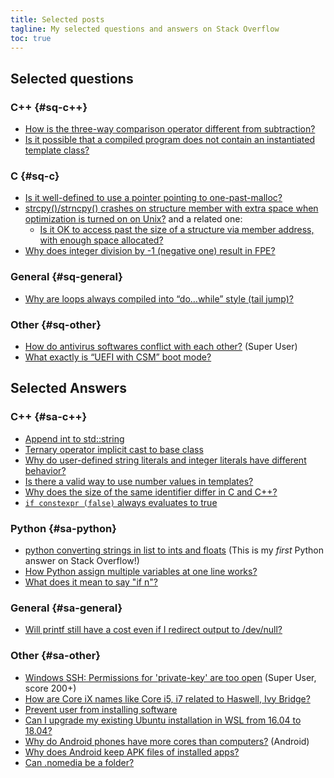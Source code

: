 ```yaml
---
title: Selected posts
tagline: My selected questions and answers on Stack Overflow
toc: true
---
```


## Selected questions

### C++ {#sq-c++}

- [How is the three-way comparison operator different from subtraction?](https://stackoverflow.com/q/48042955/5958455)
- [Is it possible that a compiled program does not contain an instantiated template class?](https://stackoverflow.com/q/48032907/5958455)

### C {#sq-c}

- [Is it well-defined to use a pointer pointing to one-past-malloc?](https://stackoverflow.com/q/47900466/5958455)
- [strcpy()/strncpy() crashes on structure member with extra space when optimization is turned on on Unix?](https://stackoverflow.com/q/47220212/5958455) and a related one:
  - [Is it OK to access past the size of a structure via member address, with enough space allocated?](https://stackoverflow.com/q/47224138)
- [Why does integer division by -1 (negative one) result in FPE?](https://stackoverflow.com/q/46378104/5958455)

### General {#sq-general}

- [Why are loops always compiled into “do…while” style (tail jump)?](https://stackoverflow.com/q/47783926/5958455)

### Other {#sq-other}

- [How do antivirus softwares conflict with each other?](https://superuser.com/q/1274329/688600) (Super User)
- [What exactly is “UEFI with CSM” boot mode?](https://superuser.com/q/1284392/688600)


## Selected Answers

### C++ {#sa-c++}

- [Append int to std::string](https://stackoverflow.com/a/45505795/5958455)
- [Ternary operator implicit cast to base class](https://stackoverflow.com/a/49240226/5958455)
- [Why do user-defined string literals and integer literals have different behavior?](https://stackoverflow.com/a/47467463/5958455)
- [Is there a valid way to use number values in templates?](https://stackoverflow.com/a/52360062/5958455)
- [Why does the size of the same identifier differ in C and C++?](https://stackoverflow.com/a/47347568/5958455)
- [`if constexpr (false)` always evaluates to true](https://stackoverflow.com/a/55922184/5958455)

### Python {#sa-python}

- [python converting strings in list to ints and floats](https://stackoverflow.com/a/48441455/5958455) (This is my *first* Python answer on Stack Overflow!)
- [How Python assign multiple variables at one line works?](https://stackoverflow.com/a/52143588/5958455)
- [What does it mean to say "if n"?](https://stackoverflow.com/a/53920456/5958455)

### General {#sa-general}

- [Will printf still have a cost even if I redirect output to /dev/null?](https://stackoverflow.com/a/54196303/5958455)

### Other {#sa-other}

- [Windows SSH: Permissions for 'private-key' are too open](https://superuser.com/a/1296046/688600) (Super User, score 200+)
- [How are Core iX names like Core i5, i7 related to Haswell, Ivy Bridge?](https://superuser.com/a/1434948/688600)
- [Prevent user from installing software](https://superuser.com/a/1279935/688600)
- [Can I upgrade my existing Ubuntu installation in WSL from 16.04 to 18.04?](https://superuser.com/a/1317981/688600)
- [Why do Android phones have more cores than computers?](https://android.stackexchange.com/a/176503/205764) (Android)
- [Why does Android keep APK files of installed apps?](https://android.stackexchange.com/a/174444/205764)
- [Can .nomedia be a folder?](https://android.stackexchange.com/a/205247/205764)
